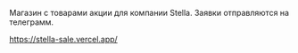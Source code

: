 Магазин с товарами акции для компании Stella.
Заявки отправляются на телеграмм.

https://stella-sale.vercel.app/

